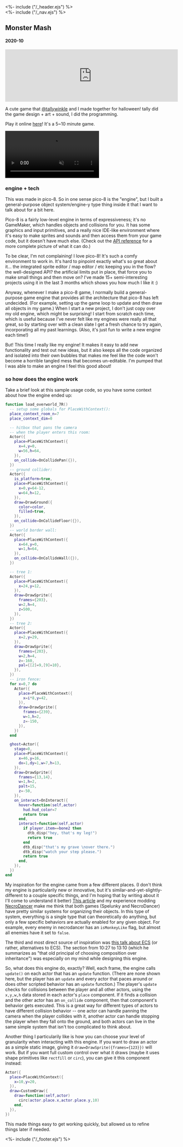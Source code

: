 <!DOCTYPE html>
<html>
<head>
<%- include ("/_header.ejs") %>
</head>
<body>
<div class="wrapper">
<%- include ("/_nav.ejs") %>
<section id="main-content">
<h1 class="post-title">Monster Mash</h1>
<h4 class="post-meta">2020-10</h4>

<iframe frameborder="0" src="https://itch.io/embed/804519?bg_color=8ecc74&amp;fg_color=291814&amp;link_color=e0964c&amp;border_color=f2cfb8" width="552" height="167"><a href="https://pancelor.itch.io/monster-mash">monster mash by pancelor, tallywinkle</a></iframe>

A cute game that [@tallywinkle](https://tallywinkle.itch.io/) and I made together for halloween! tally did the game design + art + sound, I did the programming.

Play it online [here](https://pancelor.itch.io/monster-mash)! It's a 5\~10 minute game.

<video preload="auto" controls loop muted src="/assets/monster-mash.mp4"></video>

### engine + tech

This was made in pico-8. So in one sense pico-8 is the "engine", but I built a general-purpose object system/engine-y type thing inside it that I want to talk about for a bit here.

Pico-8 is a fairly low-level engine in terms of expressiveness; it's no GameMaker, which handles objects and collisions for you. It has some graphics and input primitives, and a really nice IDE-like environment where it's easy to make sprites and sounds and then access them from your game code, but it doesn't have much else. (Check out the [API reference](https://pico-8.fandom.com/wiki/APIReference) for a more complete picture of what it can do.)

To be clear, I'm not complaining! I love pico-8! It's such a comfy environment to work in. It's hard to pinpoint exactly what's so great about it... the integrated sprite editor / map editor / etc keeping you in the flow? the well-designed API? the artificial limits put in place, that force you to make small things and then move on? I've made 15+ semi-interesting projects using it in the last 3 months which shows you how much I like it :)

Anyway, whenever I make a pico-8 game, I normally build a general-purpose game engine that provides all the architecture that pico-8 has left undecided. (For example, setting up the game loop to update and then draw all objects in my game.) When I start a new project, I don't just copy over my old engine, which might be surprising! I start from scratch each time, which is useful because I've never felt like my engines were really all that great, so by starting over with a clean slate I get a fresh chance to try again, incorporating all my past learnings. (Also, it's just fun to write a new engine each time!)

But! This time I really like my engine! It makes it easy to add new functionality and test out new ideas, but it also keeps all the code organized and isolated into their own bubbles that makes me feel like the code won't become a horrible tangled mess that becomes un-editable. I'm pumped that I was able to make an engine I feel this good about!

### so how does the engine work

Take a brief look at this sample usage code, so you have some context about how the engine ended up:

```lua
function load_overworld_7R()
  -- setup some globals for PlaceWithContext():
  place_context_room_n=7
  place_context_dim=0

  -- hitbox that pans the camera
  -- when the player enters this room:
  Actor({
    place=PlaceWithContext({
      x=4,y=0,
      w=56,h=64,
    }),
    on_collide=OnCollidePan({}),
  })
  -- ground collider:
  Actor({
    is_platform=true,
    place=PlaceWithContext({
      x=0,y=64-12,
      w=64,h=12,
    }),
    draw=DrawGround({
      color=color,
      filled=true,
    }),
    on_collide=OnCollideFloor({}),
  })
  -- world border wall:
  Actor({
    place=PlaceWithContext({
      x=64,y=0,
      w=1,h=64,
    }),
    on_collide=OnCollideWall({}),
  })

  -- tree 1:
  Actor({
    place=PlaceWithContext({
      x=24,y=12,
    }),
    draw=DrawSprite({
      frames={203},
      w=2,h=4,
      z=500,
    }),
  })
  -- tree 2:
  Actor({
    place=PlaceWithContext({
      x=2,y=29,
    }),
    draw=DrawSprite({
      frames={203},
      w=2,h=4,
      z=-160,
      pal={[2]=9,[9]=10},
    }),
  })
  -- iron fence:
  for x=0,7 do
    Actor({
      place=PlaceWithContext({
        x=i*8,y=42,
      }),
      draw=DrawSprite({
        frames={239},
        w=1,h=2,
        z=-150,
      }),
    })
  end

  ghost=Actor({
    stage=0,
    place=PlaceWithContext({
      x=46,y=16,
      dx=1,dy=1,w=7,h=13,
    }),
    draw=DrawSprite({
      frames={13,14},
      w=1,h=2,
      palt=15,
      z=-50,
    }),
    on_interact=OnInteract({
      hover=function(self,actor)
        hud.hud_color=7
        return true
      end,
      interact=function(self,actor)
        if player.item==bone2 then
          dtb_disp("hey, that's my leg!")
          return true
        end
        dtb_disp("that's my grave \nover there.")
        dtb_disp("watch your step please.")
        return true
      end,
    }),
  })
end
```

My inspiration for the engine came from a few different places. (I don't think my engine is particularily new or innovative, but it's similar-and-yet-slightly-different to a couple specific things, and I'm hoping that by writing about it I'll come to understand it better) [This article](https://www.rockpapershotgun.com/2016/03/04/making-of-spelunky/2/") and my experience modding [NecroDancer](https://braceyourselfgames.com/crypt-of-the-necrodancer/) make me think that both games (Spelunky and NecroDancer) have pretty similar systems for organizing their objects. In this type of system, everything is a single type that can theoretically do anything, but only a few specific behaviors are actually enabled for any given object. For example, every enemy in necrodancer has an `isMonkeyLike` flag, but almost all enemies have it set to `false`.

The third and most direct source of inspiration was [this talk about ECS](https://www.youtube.com/watch?v=JxI3Eu5DPwE) (or rather, alternatives to ECS). The section from 10:27 to 13:10 (which he summarizes as "that old principal of choosing composition over inheritance") was especially on my mind while designing this engine.

So, what does this engine do, exactly? Well, each frame, the engine calls `update()` on each actor that has an `update` function. (There are none shown here, but the player has an `update` and every actor that paces around or does other scripted behavior has an `update` function.) The player's `update` checks for collisions between the player and all other actors, using the `x,y,w,h` data stored in each actor's `place` component. If it finds a collision and the other actor has an `on_collide` component, then that component's behavior gets executed. This is a great way for different types of actors to have different collision behavior -- one actor can handle panning the camera when the player collides with it, another actor can handle stopping the player when they fall onto the ground, and both actors can live in the same simple system that isn't too complicated to think about.

Another thing I particularily like is how you can choose your level of granularity when interacting with this engine. If you want to draw an actor as a simple static image, giving it `draw=DrawSprite({frames={123}})` will work. But if you want full custom control over what it draws (maybe it uses shape primitives like `rectfill` or `circ`), you can give it this component instead:

```lua
Actor({
  place=PlaceWithContext({
    x=10,y=20,
  }),
  draw=CustomDraw({
    draw=function(self,actor)
      circ(actor.place.x,actor.place.y,10)
    end,
  }),
})
```

This made things easy to get working quickly, but allowed us to refine things later if needed.

</section>
<%- include ("/_footer.ejs") %>
</body>
</html>
